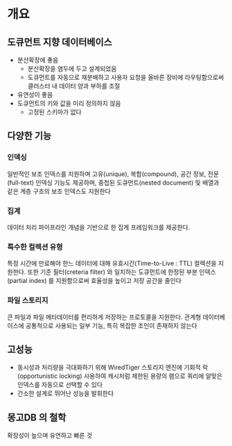 # 개요
## 도큐먼트 지향 데이터베이스
- 분산확장에 좋음
  - 분산확장을 염두에 두고 설계되었음
  - 도큐먼트를 자동으로 재분배하고 사용자 요청을 올바른 장비에 라우팅함으로써 클러스터 내 데이터 양과 부하를 조절
- 유연성이 좋음
- 도큐먼트의 키와 값을 미리 정의하지 않음
  - 고정된 스키마가 없다

## 다양한 기능
### 인덱싱
일반적인 보조 인덱스를 지원하며 고유(unique), 복합(compound), 공간 정보, 전문(full-text) 인덱싱 기능도 제공하며, 중첩된 도큐먼트(nested document) 및 배열과 같은 계층 구조의 보조 인덱스도 지원한다

### 집계
데이터 처리 파이프라인 개념을 기반으로 한 집계 프레임워크를 제공한다.

### 특수한 컬렉션 유형
특정 시간에 만료해야 한느 데이터에 대해 유효시간(Time-to-Live : TTL) 컬렉션을 지원한다. 또한 기준 필터(creteria filter) 와 일치하는 도큐먼트에 한정된 부분 인덱스(partial index) 를 지원함으로써 효율성을 높이고 저장 공간을 줄인다

### 파일 스토리지
큰 파일과 파일 메타데이터를 편리하게 저장하는 프로토콜을 지원한다. 관계형 데이터베이스에 공통적으로 사용되는 일부 기능, 특히 복잡한 조인이 존재하지 않는다

## 고성능
- 동시성과 처리량을 극대화하기 위해 WiredTiger 스토리지 엔진에 기회적 락(opportunistic locking) 사용하여 캐시처럼 제한된 용량의 램으로 쿼리에 알맞은 인덱스를 자동으로 선택할 수 있다
- 간소한 설계로 뛰어난 성능을 발휘한다

## 몽고DB 의 철학
확장성이 높으며 유연하고 빠른 것

